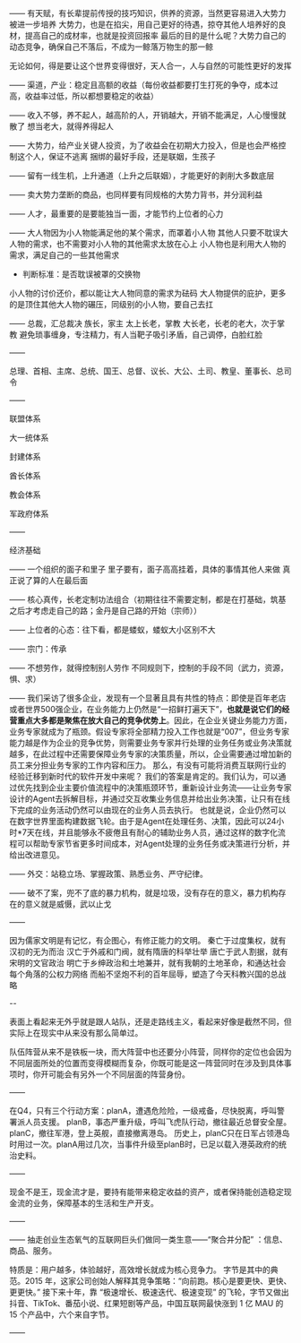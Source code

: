 ——
有天赋，有长辈提前传授的技巧知识，供养的资源，当然更容易进入大势力被进一步培养
大势力，也是在掐尖，用自己更好的待遇，掠夺其他人培养好的良材，提高自己的成材率，也就是投资回报率
最后的目的是什么呢？大势力自己的动态竞争，确保自己不落后，不成为一鲸落万物生的那一鲸

无论如何，得是要让这个世界变得很好，天人合一，人与自然的可能性更好的发挥

——
渠道，产业：稳定且高额的收益（每份收益都要打生打死的争夺，成本过高，收益率过低，所以都想要稳定的收益）

——
收入不够，养不起人，越高阶的人，开销越大，开销不能满足，人心慢慢就散了
想当老大，就得养得起人

——
大势力，给产业关键人投资，为了收益会在初期大力投入，但是也会严格控制这个人，保证不逃离
捆绑的最好手段，还是联姻，生孩子

——
留有一线生机，上升通道（上升之后联姻），才能更好的剥削大多数底层

——
卖大势力垄断的商品，也同样要有同规格的大势力背书，并分润利益

——
人才，最重要的是要能独当一面，才能节约上位者的心力

——
大人物因为小人物能满足他的某个需求，而罩着小人物
其他人只要不耽误大人物的需求，也不需要对小人物的其他需求太放在心上
小人物也是利用大人物的需求，满足自己的一些其他需求

- 判断标准：是否耽误被罩的交换物

小人物的讨价还价，都以能让大人物同意的需求为砝码
大人物提供的庇护，更多的是顶住其他大人物的碾压，同级别的小人物，要自己去扛

——
总裁，汇总裁决
族长，家主
太上长老，掌教
大长老，长老的老大，次于掌教
避免琐事缠身，专注精力，有人当靶子吸引矛盾，自己调停，白脸红脸

——

总理、首相、主席、总统、国王、总督、议长、大公、土司、教皇、董事长、总司令

——

联盟体系

大一统体系

封建体系

酋长体系

教会体系

军政府体系

——

经济基础

——
一个组织的面子和里子
里子要有，面子高高挂着，具体的事情其他人来做
真正说了算的人在最后面

——
核心真传，长老定制功法组合（初期往往不需要定制，都是在打基础，筑基之后才考虑走自己的路；金丹是自己路的开始（宗师））

——
上位者的心态：往下看，都是蝼蚁，蝼蚁大小区别不大

——
宗门：传承

——
不想劳作，就得控制别人劳作
不同规则下，控制的手段不同（武力，资源，惧、求）

——
我们采访了很多企业，发现有一个显著且具有共性的特点：即使是百年老店或者世界500强企业，在业务能力上仍然是“一招鲜打遍天下”，**也就是说它们的经营重点大多都是聚焦在放大自己的竞争优势上**。因此，在企业关键业务能力方面，业务专家就成为了瓶颈。假设专家将全部精力投入工作也就是“007”，但业务专家能力越是作为企业的竞争优势，则需要业务专家并行处理的业务任务或业务决策就越多，在此过程中还需要保障业务专家的决策质量，所以，企业需要通过增加新的员工来分担业务专家的工作内容和压力。
那么，有没有可能将消费互联网行业的经验迁移到新时代的软件开发中来呢？
我们的答案是肯定的。我们认为，可以通过优先找到企业主要价值流程中的决策瓶颈环节，重新设计业务流——让业务专家设计的Agent去拆解目标，并通过交互收集业务信息并给出业务决策，让只有在线下完成的业务活动仍然可以由现在的业务人员去执行。
也就是说，企业仍然可以在数字世界里面构建数据飞轮。由于是Agent在处理任务、决策，因此可以24小时*7天在线，并且能够永不疲倦且有耐心的辅助业务人员，通过这样的数字化流程可以帮助专家节省更多时间成本，对Agent处理的业务任务或决策进行分析，并给出改进意见。

——
外交：站稳立场、掌握政策、熟悉业务、严守纪律。

——
破不了案，兜不了底的暴力机构，就是垃圾，没有存在的意义，暴力机构存在的意义就是威慑，武以止戈

——

因为儒家文明是有记忆，有企图心，有修正能力的文明。
秦亡于过度集权，就有汉初的无为而治
汉亡于外戚和门阀，就有隋唐的科举壮举
唐亡于武人割据，就有宋明的文官政治
明亡于乡绅政治和土地兼并，就有我朝的土地革命，和通达社会每个角落的公权力网络
而船不坚炮不利的百年屈辱，塑造了今天科教兴国的总战略

--

表面上看起来无外乎就是跟人站队，还是走路线主义，看起来好像是截然不同，但实际上在现实中从来没有那么简单过。

队伍阵营从来不是铁板一块，而大阵营中也还要分小阵营，同样你的定位也会因为不同层面所处的位置而变得模糊而复杂，你既可能是这一阵营同时在涉及到具体事项时，你开可能会有另外一个不同层面的阵营身份。

——

在Q4，只有三个行动方案：planA，遭遇危险险，一级戒备，尽快脱离，呼叫警署派人员支援。
planB，事态严重升级，呼叫飞虎队行动，撤往最近总督安全屋。
planC，撤往军港，登上英舰，直接撤离港岛。
历史上，planC只在日军占领港岛时用过一次。planA用过几次，当事件升级至planB时，已足以载入港英政府的统治史料。

——

现金不是王，现金流才是，要持有能带来稳定收益的资产，或者保持能创造稳定现金流的业务，保障基本的生活和生产开支。

——

——
抽走创业生态氧气的互联网巨头们做同一类生意——“聚合并分配” ：信息、商品、服务。

特质是：用户越多，体验越好，高效增长就成为核心竞争力。
字节是其中的典范。2015 年，这家公司创始人解释其竞争策略：“向前跑。核心是要更快、更快、更更快。” 接下来十年，靠 “极速增长、极速迭代、极速变现” 的飞轮，字节又做出抖音、TikTok、番茄小说、红果短剧等产品，中国互联网最快涨到 1 亿 MAU 的 15 个产品中，六个来自字节。

——


